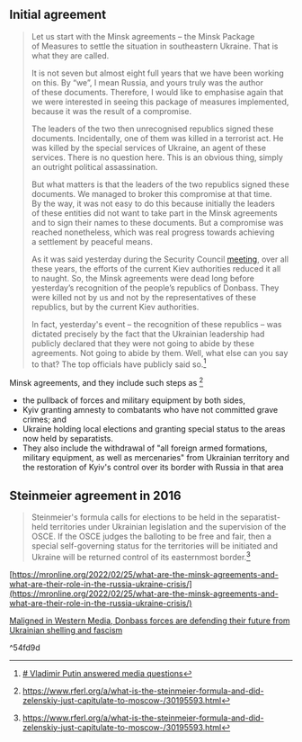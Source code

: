 ## Initial agreement
> Let us start with the Minsk agreements – the Minsk Package of Measures to settle the situation in southeastern Ukraine. That is what they are called.
> 
> It is not seven but almost eight full years that we have been working on this. By “we”, I mean Russia, and yours truly was the author of these documents. Therefore, I would like to emphasise again that we were interested in seeing this package of measures implemented, because it was the result of a compromise.
> 
> The leaders of the two then unrecognised republics signed these documents. Incidentally, one of them was killed in a terrorist act. He was killed by the special services of Ukraine, an agent of these services. There is no question here. This is an obvious thing, simply an outright political assassination.
> 
> But what matters is that the leaders of the two republics signed these documents. We managed to broker this compromise at that time. By the way, it was not easy to do this because initially the leaders of these entities did not want to take part in the Minsk agreements and to sign their names to these documents. But a compromise was reached nonetheless, which was real progress towards achieving a settlement by peaceful means.
> 
> As it was said yesterday during the Security Council [meeting](http://en.kremlin.ru/events/president/news/67825), over all these years, the efforts of the current Kiev authorities reduced it all to naught. So, the Minsk agreements were dead long before yesterday’s recognition of the people’s republics of Donbass. They were killed not by us and not by the representatives of these republics, but by the current Kiev authorities.
> 
> In fact, yesterday's event – the recognition of these republics – was dictated precisely by the fact that the Ukrainian leadership had publicly declared that they were not going to abide by these agreements. Not going to abide by them. Well, what else can you say to that? The top officials have publicly said so.[^1]



Minsk agreements, and they include such steps as [^2]
- the pullback of forces and military equipment by both sides, 
- Kyiv granting amnesty to combatants who have not committed grave crimes; and 
- Ukraine holding local elections and granting special status to the areas now held by separatists. 
- They also include the withdrawal of "all foreign armed formations, military equipment, as well as mercenaries" from Ukrainian territory and the restoration of Kyiv's control over its border with Russia in that area

## Steinmeier agreement in 2016
>Steinmeier's formula calls for elections to be held in the separatist-held territories under Ukrainian legislation and the supervision of the OSCE. If the OSCE judges the balloting to be free and fair, then a special self-governing status for the territories will be initiated and Ukraine will be returned control of its easternmost border.[^3]

[https://mronline.org/2022/02/25/what-are-the-minsk-agreements-and-what-are-their-role-in-the-russia-ukraine-crisis/](https://mronline.org/2022/02/25/what-are-the-minsk-agreements-and-what-are-their-role-in-the-russia-ukraine-crisis/)

[Maligned in Western Media, Donbass forces are defending their future from Ukrainian shelling and fascism](https://mronline.org/2022/11/21/maligned-in-western-media-donbass-forces-are-defending-their-future-from-ukrainian-shelling-and-fascism/)

^54fd9d

[^1]: [# Vladimir Putin answered media questions](http://en.kremlin.ru/events/president/news/67838)
[^2]: https://www.rferl.org/a/what-is-the-steinmeier-formula-and-did-zelenskiy-just-capitulate-to-moscow-/30195593.html
[^3]: https://www.rferl.org/a/what-is-the-steinmeier-formula-and-did-zelenskiy-just-capitulate-to-moscow-/30195593.html